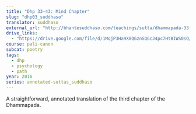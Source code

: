 ```yaml
---
title: "Dhp 33–43: Mind Chapter"
slug: "dhp03_suddhaso"
translator: suddhaso
external_url: "http://bhantesuddhaso.com/teachings/sutta/dhammapada-33-43-citta-vagga/"
drive_links:
  - "https://drive.google.com/file/d/1MqjP3Ha9X8QGznSQGcJ4pc7HtBIWS0sQ/view?usp=drivesdk"
course: pali-canon
subcat: poetry
tags:
  - dhp
  - psychology
  - path
year: 2016
series: annotated-suttas_suddhaso
---
```


A straightforward, annotated translation of the third chapter of the Dhammapada.
